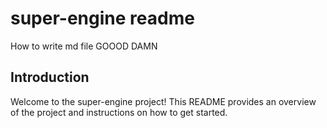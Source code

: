 # super-engine readme
How to write md file
GOOOD DAMN
## Introduction
Welcome to the super-engine project! This README provides an overview of the project and instructions on how to get started.
